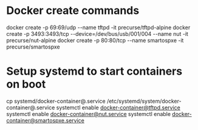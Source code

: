 # Docker create commands
docker create -p 69:69/udp --name tftpd -it precurse/tftpd-alpine
docker create -p 3493:3493/tcp --device=/dev/bus/usb/001/004 --name nut -it precurse/nut-alpine
docker create -p 80:80/tcp --name smartospxe -it precurse/smartospxe

# Setup systemd to start containers on boot
cp systemd/docker-container@.service /etc/systemd/system/docker-container@.service
systemctl enable docker-container@tftpd.service
systemctl enable docker-container@nut.service
systemctl enable docker-container@smartospxe.service
